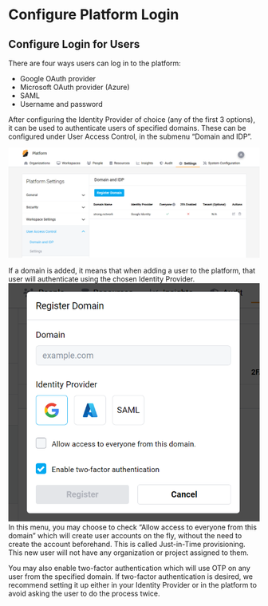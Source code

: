 
# Configure Platform Login

## Configure Login for Users
There are four ways users can log in to the platform:

- Google OAuth provider
- Microsoft OAuth provider (Azure)
- SAML
- Username and password

After configuring the Identity Provider of choice (any of the first 3 options), it can be used to authenticate users of specified domains. These can be configured under User Access Control, in the submenu “Domain and IDP”.

![Login Domain](../assets/images/login_domain.png)

If a domain is added, it means that when adding a user to the platform, that user will authenticate using the chosen Identity Provider.
![Login Add](../assets/images/login_add.png)
In this menu, you may choose to check “Allow access to everyone from this domain” which will create user accounts on the fly, without the need to create the account beforehand. This is called Just-in-Time provisioning. This new user will not have any organization or project assigned to them.

You may also enable two-factor authentication which will use OTP on any user from the specified domain. If two-factor authentication is desired, we recommend setting it up either in your Identity Provider or in the platform to avoid asking the user to do the process twice.

